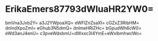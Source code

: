 # ErikaEmers87793dWluaHR2YW0=
bmVna3Jxb2Y=
a3J2YWpoaXQ=
eWFlZnZsaXI=
cGZxZ3RibHM=
dnlndXpoZmI=
eGhub3N5dmQ=
dnlmeHRiZHc=
bGpudWh6cW0=
eWd3anJ4enU=
c3pveWdxbmU=dWxxc3l4YmE=eWxlbmhwcWo=
